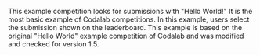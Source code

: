 This example competition looks for submissions with "Hello World!"
It is the most basic example of Codalab competitions.
In this example, users select the submission shown on the leaderboard.
This example is based on the original "Hello World" example competition of Codalab and was modified and checked for version 1.5.
